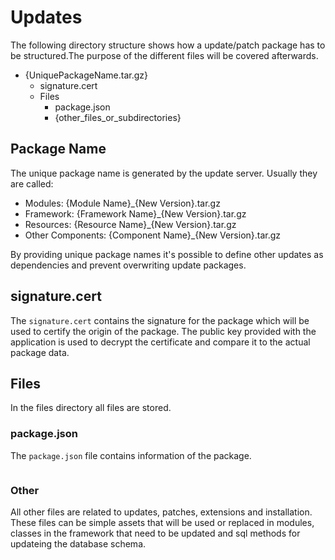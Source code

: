 # Updates

The following directory structure shows how a update/patch package has to be structured.The purpose of the different files will be 
covered afterwards.

* {UniquePackageName.tar.gz}
    * signature.cert
    * Files
        * package.json
        * {other_files_or_subdirectories}
       
## Package Name

The unique package name is generated by the update server. Usually they are called:

* Modules: {Module Name}_{New Version}.tar.gz
* Framework: {Framework Name}_{New Version}.tar.gz
* Resources: {Resource Name}_{New Version}.tar.gz
* Other Components: {Component Name}_{New Version}.tar.gz

By providing unique package names it's possible to define other updates as dependencies and prevent overwriting update packages.

## signature.cert

The `signature.cert` contains the signature for the package which will be used to certify the origin of the package. 
The public key provided with the application is used to decrypt the certificate and compare it to the actual package data.

## Files

In the files directory all files are stored.

### package.json

The `package.json` file contains information of the package.

```json
```

### Other

All other files are related to updates, patches, extensions and installation. These files can be simple assets that will be used or 
replaced in modules, classes in the framework that need to be updated and sql methods for updateing the database schema.
